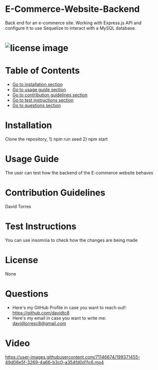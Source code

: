 # E-Commerce-Website-Backend
Back end for an e-commerce site. Working with Express.js API and configure it to use Sequelize to interact with a MySQL database.

# ![license image](https://img.shields.io/badge/license-MIT-brightgreen.svg)

# Table of Contents
- [Go to installation section](#-installation)
- [Go to usage guide section](#-usage-guide)
- [Go to contribution guidelines section](#-contribution-guidelines)
- [Go to test instructions section](#-test-instructions)
- [Go to questions section](#-questions)

# Installation
Clone the repository, 1) npm run seed 2) npm start
# Usage Guide
The user can test how the backend of the E-commerce website behaves
# Contribution Guidelines
David Torres
# Test Instructions
You can use insomnia to check how the changes are being made
# License
None
# Questions
- Here's my GitHub Profile in case you want to reach out!: https://github.com/davidtc8
- Here's my email in case you want to write me: davidtorresc8@gmail.com

# Video
https://user-images.githubusercontent.com/71146674/199371455-49d06e5f-3269-4a66-b3c0-a354fd0d11c6.mp4
